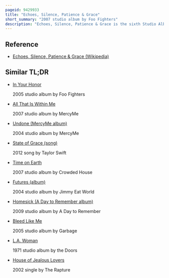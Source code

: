 ```yaml
---
pageid: 9429933
title: "Echoes, Silence, Patience & Grace"
short_summary: "2007 studio album by Foo Fighters"
description: "Echoes, Silence, Patience & Grace is the sixth Studio Album by american Rock Band Foo Fighters, released on September 25, 2007, through Roswell and Rca Records. The Album is noted for a Blend of regular Rock and acoustic Tracks with shifting Dynamics, which emerged from the Variety of Styles employed on the Demos the Band produced. It also marks the second Time the Band worked with Producer Gil Norton, whom Frontman Dave Grohl brought to fully explore the Potential of his Compositions and have a Record that sounded different from their previous Work. Grohl focused on Songs with Messages that resonated with his Audience writing reflective Lyrics that draw Inspiration from the Birth of his Daughter."
---
```


## Reference

- [Echoes, Silence, Patience & Grace (Wikipedia)](https://en.wikipedia.org/?curid=9429933)

## Similar TL;DR

- [In Your Honor](/tldr/en/in-your-honor)

  2005 studio album by Foo Fighters

- [All That Is Within Me](/tldr/en/all-that-is-within-me)

  2007 studio album by MercyMe

- [Undone (MercyMe album)](/tldr/en/undone-mercyme-album)

  2004 studio album by MercyMe

- [State of Grace (song)](/tldr/en/state-of-grace-song)

  2012 song by Taylor Swift

- [Time on Earth](/tldr/en/time-on-earth)

  2007 studio album by Crowded House

- [Futures (album)](/tldr/en/futures-album)

  2004 studio album by Jimmy Eat World

- [Homesick (A Day to Remember album)](/tldr/en/homesick-a-day-to-remember-album)

  2009 studio album by A Day to Remember

- [Bleed Like Me](/tldr/en/bleed-like-me)

  2005 studio album by Garbage

- [L.A. Woman](/tldr/en/la-woman)

  1971 studio album by the Doors

- [House of Jealous Lovers](/tldr/en/house-of-jealous-lovers)

  2002 single by The Rapture
